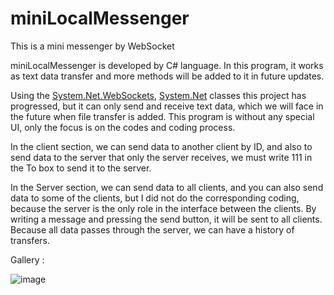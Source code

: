 # miniLocalMessenger

This is a mini messenger by WebSocket

miniLocalMessenger is developed by C# language.
In this program, it works as text data transfer and more methods will be added to it in future updates.

Using the [System.Net.WebSockets](https://learn.microsoft.com/en-us/dotnet/api/system.net.websockets.websocket?view=net-7.0), [System.Net](https://learn.microsoft.com/en-us/dotnet/api/system.net?view=net-7.0) classes this project has progressed, but it can only send and receive text data, which we will face in the future when file transfer is added. This program is without any special UI, only the focus is on the codes and coding process.

In the client section, we can send data to another client by ID, and also to send data to the server that only the server receives, we must write 111 in the To box to send it to the server.

In the Server section, we can send data to all clients, and you can also send data to some of the clients, but I did not do the corresponding coding, because the server is the only role in the interface between the clients. By writing a message and pressing the send button, it will be sent to all clients.
Because all data passes through the server, we can have a history of transfers.

Gallery :

![image](https://github.com/HosseinMohebbikhah/miniLocalMessanger/blob/main/img/image.png)
